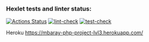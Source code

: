 ### Hexlet tests and linter status:
[![Actions Status](https://github.com/mbaray/php-project-lvl3/workflows/hexlet-check/badge.svg)](https://github.com/mbaray/php-project-lvl3/actions)
[![lint-check](https://github.com/mbaray/php-project-lvl3/actions/workflows/lint-check.yml/badge.svg)](https://github.com/mbaray/php-project-lvl3/actions/workflows/lint-check.yml)
[![test-check](https://github.com/mbaray/php-project-lvl3/actions/workflows/test-check.yml/badge.svg)](https://github.com/mbaray/php-project-lvl3/actions/workflows/test-check.yml)

Heroku https://mbaray-php-project-lvl3.herokuapp.com/
